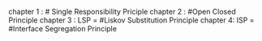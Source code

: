 chapter 1 : # Single Responsibility Priciple
chapter 2 : #Open Closed Principle
chapter 3 : LSP = #Liskov Substitution Principle 
chapter 4: ISP = #Interface Segregation Principle

